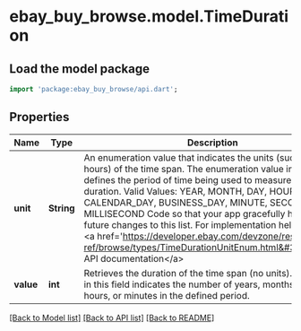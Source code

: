 # ebay_buy_browse.model.TimeDuration

## Load the model package
```dart
import 'package:ebay_buy_browse/api.dart';
```

## Properties
Name | Type | Description | Notes
------------ | ------------- | ------------- | -------------
**unit** | **String** | An enumeration value that indicates the units (such as hours) of the time span. The enumeration value in this field defines the period of time being used to measure the duration. Valid Values: YEAR, MONTH, DAY, HOUR, CALENDAR_DAY, BUSINESS_DAY, MINUTE, SECOND, or MILLISECOND Code so that your app gracefully handles any future changes to this list. For implementation help, refer to &lt;a href&#x3D;&#39;https://developer.ebay.com/devzone/rest/api-ref/browse/types/TimeDurationUnitEnum.html&#39;&gt;eBay API documentation&lt;/a&gt; | [optional] [default to null]
**value** | **int** | Retrieves the duration of the time span (no units).The value in this field indicates the number of years, months, days, hours, or minutes in the defined period. | [optional] [default to null]

[[Back to Model list]](../README.md#documentation-for-models) [[Back to API list]](../README.md#documentation-for-api-endpoints) [[Back to README]](../README.md)


